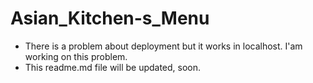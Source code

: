 # Asian_Kitchen-s_Menu
- There is a problem about deployment but it works in localhost. I'am working on this problem.
- This readme.md file will be updated, soon.
